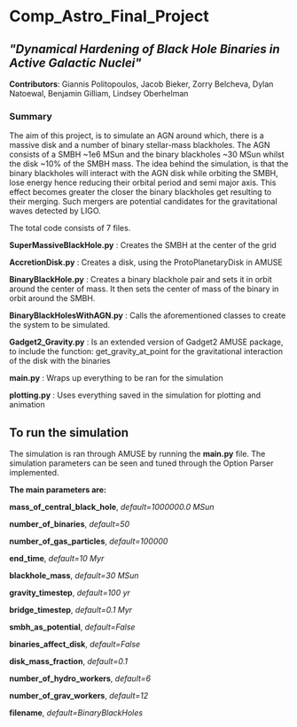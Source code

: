 # Comp_Astro_Final_Project
## *"Dynamical Hardening of Black Hole Binaries in Active Galactic Nuclei"*

__Contributors__:   Giannis Politopoulos, 
		Jacob Bieker, 
		Zorry Belcheva, 
		Dylan Natoewal, 
		Benjamin Gilliam, 
		Lindsey Oberhelman

### Summary
The aim of this project, is to simulate an AGN around which, there is a massive disk and a number of binary stellar-mass blackholes. The AGN consists of a SMBH ~1e6 MSun and the binary blackholes ~30 MSun whilst the disk ~10% of the SMBH mass.
The idea behind the simulation, is that the binary blackholes will interact with the AGN disk while orbiting the SMBH, lose energy hence reducing their orbital period and semi major axis. This effect becomes greater the closer the binary blackholes get resulting to their merging. Such mergers are potential candidates for the gravitational waves detected by LIGO.

The total code consists of 7 files.

__SuperMassiveBlackHole.py__ : Creates the SMBH at the center of the grid

__AccretionDisk.py__ : Creates a disk, using the ProtoPlanetaryDisk in AMUSE

__BinaryBlackHole.py__ : Creates a binary blackhole pair and sets it in orbit around the center of mass. It then sets the center of mass of the binary in orbit around the SMBH.

__BinaryBlackHolesWithAGN.py__ : Calls the aforementioned classes to create the system to be simulated.

__Gadget2_Gravity.py__ : Is an extended version of Gadget2 AMUSE package, to include the function: get_gravity_at_point for the gravitational interaction of the disk with the binaries

__main.py__ : Wraps up everything to be ran for the simulation

__plotting.py__ : Uses everything saved in the simulation for plotting and animation

## To run the simulation
The simulation is ran through AMUSE by running the __main.py__ file. The simulation parameters can be seen and tuned through the Option Parser implemented.

__The main parameters are:__ 

  **mass_of_central_black_hole**,	_default=1000000.0 MSun_
  
  **number_of_binaries**,	_default=50_
  
  **number_of_gas_particles**,	_default=100000_
  
**end_time**,	_default=10 Myr_
  
  **blackhole_mass**,	_default=30 MSun_
  
  **gravity_timestep**,	_default=100 yr_
  
  **bridge_timestep**,	_default=0.1 Myr_
  
  **smbh_as_potential**,	_default=False_
  
  **binaries_affect_disk**,	_default=False_
  
  **disk_mass_fraction**,	_default=0.1_
  
  **number_of_hydro_workers**,	_default=6_
  
  **number_of_grav_workers**,	_default=12_
  
**filename**,	_default=BinaryBlackHoles_


